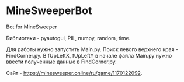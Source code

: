 # MineSweeperBot
Bot for MineSweeper

Библиотеки - pyautogui, PIL, numpy, random, time.

Для работы нужно запустить Main.py. Поиск левого верхнего края - FindCorner.py.
В fUpLeftX, fUpLeftY в начале файла Main.py нужно ввести полученные данные в FindCorner.py.

Сайт - https://minesweeper.online/ru/game/1170122092.
